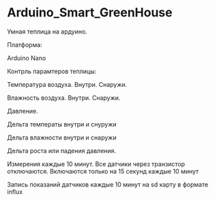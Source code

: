 # Arduino_Smart_GreenHouse
Умная теплица на ардуино.

Платформа:

Arduino Nano

Контрль парамтеров теплицы:

Температура воздуха. Внутри. Снаружи.

Влажность воздуха. Внутри. Снаружи.

Давление.

Дельта температы внутри и снуружи

Дельта влажности внутри и снаружи

Дельта роста или падения давления.


Измерения каждые 10 минут. Все датчики через транзистор отключаются. Включаются только на 15 секунд каждые 10 минут

Запись показаний датчиков каждые 10 минут на sd карту в формате influx
